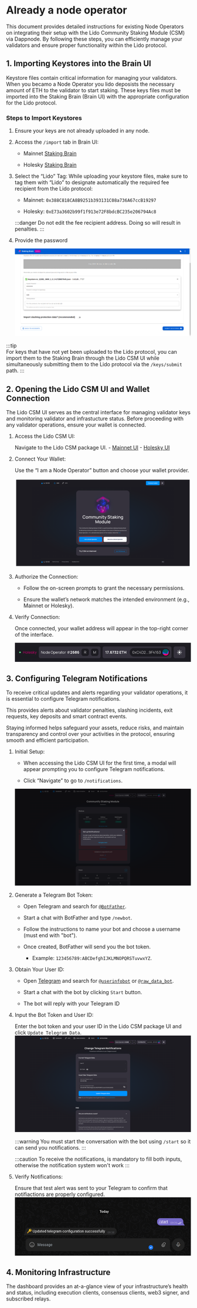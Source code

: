 # Already a node operator

This document provides detailed instructions for existing Node Operators on integrating their setup with the Lido Community Staking Module (CSM) via Dappnode. By following these steps, you can efficiently manage your validators and ensure proper functionality within the Lido protocol.

## 1. Importing Keystores into the Brain UI

Keystore files contain critical information for managing your validators. When you becamo a Node Operator you lido deposists the necessary amount of ETH to the validator to start staking. These keys files must be imported into the Staking Brain (Brain UI) with the appropriate configuration for the Lido protocol.

### Steps to Import Keystores

1. Ensure your keys are not already uploaded in any node.

2. Access the `/import` tab in Brain UI:

   - Mainnet [Staking Brain](http://brain.web3signer.dappnode/import)

   - Holesky [Staking Brain](http://brain.web3signer-holesky.dappnode/import)

3. Select the “Lido” Tag:
   While uploading your keystore files, make sure to tag them with “Lido” to designate automatically the required fee recipient from the Lido protocol:

   - Mainnet: `0x388C818CA8B9251b393131C08a736A67ccB19297`

   - Holesky: `0xE73a3602b99f1f913e72F8bdcBC235e206794Ac8`

   :::danger
   Do not edit the fee recipient address. Doing so will result in penalties.
   :::

4. Provide the password

   ![Import keystores to Staking Brain](/img/lido-csm-brain-import.png)

:::tip  
For keys that have not yet been uploaded to the Lido protocol, you can import them to the Staking Brain through the Lido CSM UI while simultaneously submitting them to the Lido protocol via the `/keys/submit` path.
:::

## 2. Opening the Lido CSM UI and Wallet Connection

The Lido CSM UI serves as the central interface for managing validator keys and monitoring validator and infrastucture status. Before proceeding with any validator operations, ensure your wallet is connected.

1. Access the Lido CSM UI:

   Navigate to the Lido CSM package UI. - [Mainnet UI](http://ui.lido-csm-mainnet.dappnode/) - [Holesky UI](http://ui.lido-csm-holesky.dappnode/)

2. Connect Your Wallet:

   Use the “I am a Node Operator” button and choose your wallet provider.

   ![Log In as already Node Operator](/img/lido-csm-log-in-already-NO.png)

3. Authorize the Connection:

      - Follow the on-screen prompts to grant the necessary permissions.

      - Ensure the wallet’s network matches the intended environment (e.g., Mainnet or Holesky).

4. Verify Connection:

   Once connected, your wallet address will appear in the top-right corner of the interface.

   ![Ensure wallet is connected](/img/lido-csm-wallet-connected.png)

## 3. Configuring Telegram Notifications

To receive critical updates and alerts regarding your validator operations, it is essential to configure Telegram notifications.

This provides alerts about validator penalties, slashing incidents, exit requests, key deposits and smart contract events.

Staying informed helps safeguard your assets, reduce risks, and maintain transparency and control over your activities in the protocol, ensuring smooth and efficient participation.

1. Initial Setup:

   - When accessing the Lido CSM UI for the first time, a modal will appear prompting you to configure Telegram notifications.

   - Click “Navigate” to go to `/notifications`.

   ![Notifications Modal](/img/lido-csm-notifications-modal.png)

2. Generate a Telegram Bot Token:

   - Open Telegram and search for [`@BotFather`](https://web.telegram.org/a/#93372553).

   - Start a chat with BotFather and type `/newbot`.

   - Follow the instructions to name your bot and choose a username (must end with "bot").

   - Once created, BotFather will send you the bot token.
     - Example: `123456789:ABCDefghIJKLMNOPQRSTuvwxYZ`.

3. Obtain Your User ID:

   - Open [Telegram](https://web.telegram.org/a/) and search for [`@userinfobot`](https://web.telegram.org/a/#52504489) or [`@raw_data_bot`](https://web.telegram.org/a/#1533228735).

   - Start a chat with the bot by clicking `Start` button.

   - The bot will reply with your Telegram ID

4. Input the Bot Token and User ID:

   Enter the bot token and your user ID in the Lido CSM package UI and click `Update Telegram Data`. 
   ![Set up Notifications](/img/lido-csm-setup-notifications.png)

   :::warning
   You must start the conversation with the bot using `/start` so it can send you notifications.
   :::

   :::caution
   To receive the notifications, is mandatory to fill both inputs, otherwise the notification system won't work
   :::

5. Verify Notifications:

   Ensure that test alert was sent to your Telegram to confirm that notifiactions are properly configured.
   ![Ensure Notifications are set](/img/lido-csm-ensure-notifications.png)

## 4. Monitoring Infrastructure

The dashboard provides an at-a-glance view of your infrastructure’s health and status, including execution clients, consensus clients, web3 signer, and subscribed relays.

